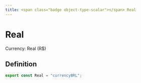 ```yaml
---
title: <span class="badge object-type-scalar"></span> Real
---
```

# <span class="badge object-type-scalar"></span> Real

Currency: Real (R$)

## Definition

```typescript
export const Real = "currencyBRL";

```
